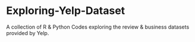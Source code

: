 # Exploring-Yelp-Dataset
A collection of R &amp; Python Codes exploring the review &amp; business datasets provided by Yelp.
